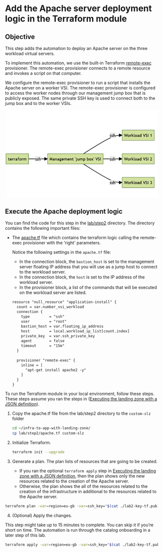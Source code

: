 # Add the Apache server deployment logic in the Terraform module

## Objective

This step adds the automation to deploy an Apache server on the three workload virtual servers.

To implement this automation, we use the built-in Terraform [remote-exec](https://developer.hashicorp.com/terraform/language/resources/provisioners/remote-exec) provisioner. The remote-exec provisioner connects to a remote resource and invokes a script on that computer.

We configure the remote-exec provisioner to run a script that installs the Apache server on a worker VSI. The remote-exec provisioner is configured to access the worker nodes through our management jump box that is publicly exposed. The same private SSH key is used to connect both to the jump box and to the worker VSIs.

![Diagram of the flow through the jump box to the workload VSIs](../images/part-2/media/image21.png)

## Execute the Apache deployment logic 

You can find the code for this step in the [lab/step2](https://github.com/IBM/infra-to-app-with-landing-zone/tree/main/lab/step2) directory. The directory contains the following important files:

- The [apache.tf](https://github.com/IBM/infra-to-app-with-landing-zone/blob/main/lab/step2/apache.tf) file which contains the terraform logic calling the remote-exec provisioner with the 'right' parameters.
   
    Notice the following settings in the `apache.tf` file:

    - In the connection block, the `bastion_host` is set to the management server floating IP address that you will use as a jump host to connect to the workload server.
    - In the connection block, the `host` is set to the IP address of the workload server.
    - In the provisioner block, a list of the commands that will be executed on the workload server are listed.

    ```hcl
    resource "null_resource" "application-install" {
      count = var.number_vsi_workload
      connection {
        type         = "ssh"
        user         = "root"
        bastion_host = var.floating_ip_address
        host         = local.workload_ip_list[count.index]
        private_key  = var.ssh_private_key
        agent        = false
        timeout      = "15m"
      }

      provisioner "remote-exec" {
        inline = [
          "apt-get install apache2 -y"
        ]
      }
    }
    ```

To run the Terraform module in your local environment, follow these steps.  These steps assume you ran the steps in ([Executing the landing zone with a JSON definition](./part2/20-custom-module)).

1.  Copy the apache.tf file from the lab/step2 directory to the `custom-slz` folder

    ```sh
    cd ~/infra-to-app-with-landing-zone/
    cp lab/step2/apache.tf custom-slz
    ```

2.  Initialize Terraform.

    ```sh
    terraform init --upgrade
    ```

3.  Generate a plan. The plan lists of resources that are going to be created. 
    - If you ran the optional `terraform apply` step in [Executing the landing zone with a JSON definition](./part2/20-custom-module), then the plan shows only the new resources related to the creation of the Apache server.
    - Otherwise, the plan shows the all of the resources related to the creation of the infrastructure in additional to the resources related to the Apache server.

  ```sh
  terraform plan -var=region=eu-gb -var=ssh_key="$(cat ./lab2-key-tf.pub) -var=ssh_private_key="$(cat ./lab2-key-tf)" -var=prefix=<your_initials>-lab2
  ```



4.  (Optional) Apply the changes.

This step might take up to 15 minutes to complete. You can skip it if you’re short on time. The automation is run through the catalog onboarding in a later step of this lab.

  ```sh
  terraform apply -var=region=eu-gb -var=ssh_key="$(cat ./lab2-key-tf.pub) -var=ssh_private_key="$(cat ./lab2-key-tf)" -var=prefix=<your_initials>-lab2
  ```